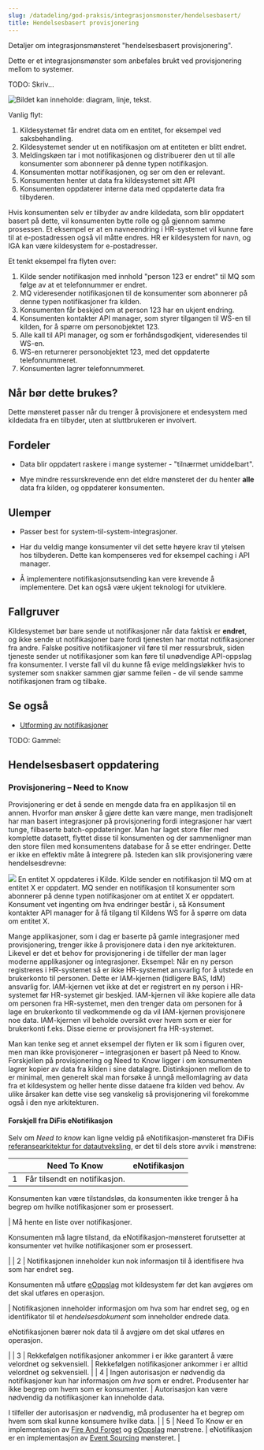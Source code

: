 ```yaml
---
slug: /datadeling/god-praksis/integrasjonsmonster/hendelsesbasert/
title: Hendelsesbasert provisjonering
---
```


Detaljer om integrasjonsmønsteret "hendelsesbasert provisjonering".

Dette er et integrasjonsmønster som anbefales brukt ved provisjonering mellom to systemer.


TODO: Skriv...


![Bildet kan inneholde: diagram, linje, tekst.](/datadeling/img/ws-mq-sirkel.png)


Vanlig flyt:


1. Kildesystemet får endret data om en entitet, for eksempel ved saksbehandling.
2. Kildesystemet sender ut en notifikasjon om at entiteten er blitt endret.
3. Meldingskøen tar i mot notifikasjonen og distribuerer den ut til alle konsumenter som abonnerer på denne typen notifikasjon.
4. Konsumenten mottar notifikasjonen, og ser om den er relevant.
5. Konsumenten henter ut data fra kildesystemet sitt API
6. Konsumenten oppdaterer interne data med oppdaterte data fra tilbyderen.


Hvis konsumenten selv er tilbyder av andre kildedata, som blir oppdatert basert
på dette, vil konsumenten bytte rolle og gå gjennom samme prosessen. Et
eksempel er at en navneendring i HR-systemet vil kunne føre til at
e-postadressen også vil måtte endres. HR er kildesystem for navn, og IGA kan
være kildesystem for e-postadresser.


Et tenkt eksempel fra flyten over:

1. Kilde sender notifikasjon med innhold "person 123 er endret" til MQ som følge av at et telefonnummer er endret.
2. MQ videresender notifikasjonen til de konsumenter som abonnerer på denne typen notifikasjoner fra kilden.
3. Konsumenten får beskjed om at person 123 har en ukjent endring.
4. Konsumenten kontakter API manager, som styrer tilgangen til WS-en til kilden, for å spørre om personobjektet 123.
5. Alle kall til API manager, og som er forhåndsgodkjent, videresendes til WS-en.
6. WS-en returnerer personobjektet 123, med det oppdaterte telefonnummeret.
7. Konsumenten lagrer telefonnummeret.


## Når bør dette brukes?


Dette mønsteret passer når du trenger å provisjonere et endesystem med
kildedata fra en tilbyder, uten at sluttbrukeren er involvert.


## Fordeler


* Data blir oppdatert raskere i mange systemer - "tilnærmet umiddelbart".

* Mye mindre ressurskrevende enn det eldre mønsteret der du henter **alle**
data fra kilden, og oppdaterer konsumenten.


## Ulemper


* Passer best for system-til-system-integrasjoner.

* Har du veldig mange konsumenter vil det sette høyere krav til ytelsen hos
tilbyderen. Dette kan kompenseres ved for eksempel caching i API manager.

* Å implementere notifikasjonsutsending kan vere krevende å implementere. Det
kan også være ukjent teknologi for utviklere.


## Fallgruver


Kildesystemet bør bare sende ut notifikasjoner når data faktisk er **endret**,
og ikke sende ut notifikasjoner bare fordi tjenesten har mottat notifikasjoner
fra andre. Falske positive notifikasjoner vil føre til mer ressursbruk, siden
tjeneste sender ut notifikasjoner som kan føre til unødvendige API-oppslag fra
konsumenter. I verste fall vil du kunne få evige meldingsløkker hvis to
systemer som snakker sammen gjør samme feilen - de vil sende samme
notifikasjonen fram og tilbake.


## Se også


* [Utforming av notifikasjoner](/docs/datadeling/god-praksis/notifikasjonsdesign)


TODO: Gammel:


## Hendelsesbasert oppdatering


### Provisjonering – Need to Know


Provisjonering er det å sende en mengde data fra en applikasjon til en annen. Hvorfor man ønsker å gjøre dette kan være mange, men tradisjonelt har man basert integrasjoner på provisjonering fordi integrasjoner har vært tunge, filbaserte batch-oppdateringer. Man har laget store filer med komplette datasett, flyttet disse til konsumenten og der sammenligner man den store filen med konsumentens database for å se etter endringer. Dette er ikke en effektiv måte å integrere på. Isteden kan slik provisjonering være hendelsesdrevne:


![](/datadeling/img/ws-mq-sirkel.png)
En entitet X oppdateres i Kilde. Kilde sender en notifikasjon til MQ om at entitet X er oppdatert. MQ sender en notifikasjon til konsumenter som abonnerer på denne typen notifikasjoner om at entitet X er oppdatert. Konsument vet ingenting om hva endringer består i, så Konsument kontakter API manager for å få tilgang til Kildens WS for å spørre om data om entitet X.

Mange applikasjoner, som i dag er baserte på gamle integrasjoner med provisjonering, trenger ikke å provisjonere data i den nye arkitekturen. Likevel er det et behov for provisjonering i de tilfeller der man lager moderne applikasjoner og integrasjoner. Eksempel: Når en ny person registreres i HR-systemet så er ikke HR-systemet ansvarlig for å utstede en brukerkonto til personen. Dette er IAM-kjernen (tidligere BAS, IdM) ansvarlig for. IAM-kjernen vet ikke at det er registrert en ny person i HR-systemet før HR-systemet gir beskjed. IAM-kjernen vil ikke kopiere alle data om personen fra HR-systemet, men den trenger data om personen for å lage en brukerkonto til vedkommende og da vil IAM-kjernen provisjonere noe data. IAM-kjernen vil beholde oversikt over hvem som er eier for brukerkonti f.eks. Disse eierne er provisjonert fra HR-systemet.


Man kan tenke seg et annet eksempel der flyten er lik som i figuren over, men man ikke provisjonerer – integrasjonen er basert på Need to Know. Forskjellen på provisjonering og Need to Know ligger i om konsumenten lagrer kopier av data fra kilden i sine datalagre. Distinksjonen mellom de to er minimal, men generelt skal man forsøke å unngå mellomlagring av data fra et kildesystem og heller hente disse dataene fra kilden ved behov. Av ulike årsaker kan dette vise seg vanskelig så provisjonering vil forekomme også i den nye arkitekturen.


#### Forskjell fra DiFis eNotifikasjon


Selv om *Need to know* kan ligne veldig på eNotifikasjon-mønsteret fra DiFis [referansearkitektur for datautveksling](https://doc.difi.no/nasjonal-arkitektur/nab_referanse_arkitekturer_datautveksling/), er det til dels store avvik i mønstrene:




|  | Need To Know | eNotifikasjon |
| --- | --- | --- |
| 1 | Får tilsendt en notifikasjon.


Konsumenten kan være tilstandsløs, da konsumenten ikke trenger å ha begrep om hvilke notifikasjoner som er prosessert.

 | Må hente en liste over notifikasjoner.


Konsumenten må lagre tilstand, da eNotifikasjon-mønsteret forutsetter at konsumenter vet hvilke notifikasjoner som er prosessert.

 |
| 2 | Notifikasjonen inneholder kun nok informasjon til å identifisere hva som har endret seg.


Konsumenten må utføre [eOppslag](https://doc.difi.no/nasjonal-arkitektur/nab_referanse_arkitekturer_datautveksling/#_eoppslag_generelt_arkitekturm%C3%B8nster) mot kildesystem før det kan avgjøres om det skal utføres en operasjon.

 | Notifikasjonen inneholder informasjon om hva som har endret seg, og en identifikator til et *hendelsesdokument* som inneholder endrede data.


eNotifikasjonen bærer nok data til å avgjøre om det skal utføres en operasjon.

 |
| 3 | Rekkefølgen notifikasjoner ankommer i er ikke garantert å være velordnet og sekvensiell. | Rekkefølgen notifikasjoner ankommer i er alltid velordnet og sekvensiell. |
| 4 | Ingen autorisasjon er nødvendig da notifikasjoner kun har informasjon om *hva* som er endret. Produsenter har ikke begrep om hvem som er konsumenter. | Autorisasjon kan være nødvendig da notifikasjoner kan inneholde data.  

  

 I tilfeller der autorisasjon er nødvendig, må produsenter ha et begrep om hvem som skal kunne konsumere hvilke data. |
| 5 | Need To Know er en implementasjon av [Fire And Forget](https://www.enterpriseintegrationpatterns.com/patterns/conversation/FireAndForget.html) og [eOppslag](https://doc.difi.no/nasjonal-arkitektur/nab_referanse_arkitekturer_datautveksling/#_eoppslag_generelt_arkitekturm%C3%B8nster) mønstrene. | eNotifikasjon er en implementasjon av [Event Sourcing](https://martinfowler.com/eaaDev/EventSourcing.html) mønsteret. |
